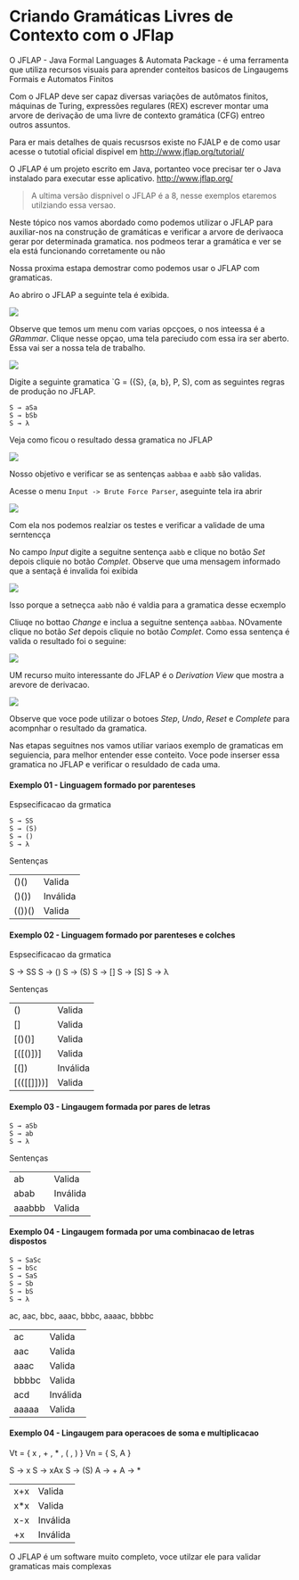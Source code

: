 Criando Gramáticas Livres de Contexto com o JFlap
======

O JFLAP - Java Formal Languages & Automata Package - é uma ferramenta que utiliza recursos visuais para aprender conteitos basicos de Lingaugems Formais e Automatos Finitos

Com o JFLAP deve ser capaz diversas variações de autômatos finitos, máquinas de Turing, expressões regulares (REX) escrever montar uma arvore de derivação de uma livre de contexto gramática (CFG) entreo outros assuntos.

Para er mais detalhes de quais recusrsos existe no FJALP e de como usar acesse o tutotial oficial dispivel em http://www.jflap.org/tutorial/

O JFLAP é um projeto escrito em Java, portanteo voce precisar ter o Java instalado para executar esse aplicativo.
http://www.jflap.org/
 
> A ultima versão dispnivel o JFLAP é a 8, nesse exemplos etaremos utilziando essa versao.

Neste tópico nos vamos abordado como podemos utilizar o JFLAP para auxiliar-nos na construção de gramáticas e verificar a arvore de derivaoca gerar por determinada gramatica. nos podmeos terar a gramática e ver se ela está funcionando corretamente ou não

Nossa proxima estapa  demostrar como podemos usar o JFLAP com gramaticas. 

Ao abriro o JFLAP a seguinte tela é exibida.

![](../images/part3-JFLAP-options.png)

Observe que temos um menu com varias opcçoes, o nos inteessa é a *GRammar*. Clique nesse opçao, uma tela pareciudo com essa ira ser aberto. Essa vai ser a nossa tela de trabalho.

![](../images/part3-JFLAP-options-grammar.png)

Digite a seguinte gramatica `G = ({S}, {a, b}, P, S), com as seguintes regras de produção no JFLAP.

```
S → aSa
S → bSb
S → λ
```

Veja como ficou o resultado dessa gramatica no JFLAP

![](../images/part3-JFLAP-options-basic-grammar.png)

Nosso objetivo e verificar se as sentenças `aabbaa` e `aabb` são validas.

Acesse o menu `Input -> Brute Force Parser`, aseguinte tela ira abrir  

![](../images/part3-JFLAP-options-basic-grammar-brute-force-parser.png)

Com ela nos podemos realziar os testes e verificar a validade de uma serntencça

No campo *Input* digite a seguitne sentença `aabb` e clique no botão *Set* depois cliquie no botão *Complet*. Observe que uma mensagem informado que a sentaçã é invalida foi exibida

![](../images/part3-JFLAP-options-basic-grammar-brute-force-parser-invalid.png)

Isso porque a setneçca `aabb` não é valdia para a gramatica desse ecxemplo

Cliuqe no bottao *Change* e inclua a seguitne sentença `aabbaa`. NOvamente clique no botão *Set* depois cliquie no botão *Complet*. Como essa sentença é valida o resultado foi o seguine:

![](../images/part3-JFLAP-options-basic-grammar-brute-force-parser-valid.png)

UM recurso muito interessante do JFLAP é o *Derivation View* que mostra a arevore de derivacao.

![](../images/part3-JFLAP-options-basic-grammar-brute-force-parser-valid-tree.png)

Observe que voce pode utilizar o botoes *Step*, *Undo*, *Reset* e *Complete* para acompnhar o resultado da gramatica.

Nas etapas seguitnes nos vamos utiliar variaos exemplo de gramaticas em seguiencia, para melhor entender esse conteito. Voce pode inserser essa gramatica no JFLAP e verificar o resuldado de cada uma.

#### Exemplo 01 - Linguagem formado por parenteses

Espsecificacao da grmatica

```  
S → SS
S → (S)
S → ()
S → λ
```

Sentenças

|         |           |
|---------|-----------|
| ()()    | Valida    |
| ()())   | Inválida  |
| (())()  | Valida    |

#### Exemplo 02 - Linguagem formado por parenteses e colches

Espsecificacao da grmatica

S → SS
S → ()
S → (S)
S → []
S → [S]
S → λ

Sentenças

|            |           |
|------------|-----------|
| ()         | Valida    |
| []         | Valida  |
| [()()]     | Valida  |
| [([()])]   | Valida  |
| [(])       | Inválida  |
| [(([[]]))] | Valida  |


#### Exemplo 03 - Lingaugem formada por pares de  letras

```  
S → aSb
S → ab
S → λ
```

Sentenças

|   |   |
|---|---|
| ab   | Valida  |
| abab   | Inválida  |
| aaabbb   | Valida  |

#### Exemplo 04 - Lingaugem formada por uma combinacao de letras dispostos

```
S → SaSc
S → bSc
S → SaS
S → Sb
S → bS
S → λ
```

ac, aac, bbc, aaac, bbbc, aaaac, bbbbc

|   |   |
|---|---|
| ac   | Valida  |
| aac   | Valida  |
| aaac   | Valida  |
| bbbbc   | Valida  |
| acd   | Inválida  |
| aaaaa   | Valida  |

#### Exemplo 04 - Lingaugem para operacoes de soma e multiplicacao 

Vt = { x , + , * , ( , ) } 
Vn = { S, A }

S → x
S → xAx
S → (S)
A → +
A → *

|   |   |
|---|---|
| x+x   | Valida  |
| x*x   | Valida  |
| x-x   | Inválida  |
| +x   | Inválida  |


O JFLAP é um software muito completo, voce utilzar ele para validar gramaticas mais complexas 
